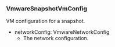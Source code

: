 ### VmwareSnapshotVmConfig
VM configuration for a snapshot.

- networkConfig: VmwareNetworkConfig
  - The network configuration.
